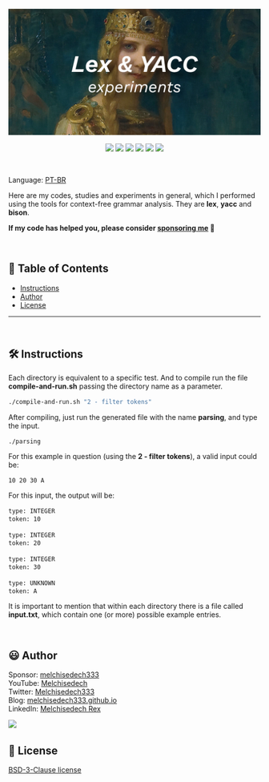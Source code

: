 <p align='center'>
    <img src="extras/images/banner.jpg" >
</p>

<p align="center">
    <img src="https://badgen.net/badge/love level/6 of 10/purple" >
    <img src="https://img.shields.io/github/languages/count/melchisedech333/lex-yacc-experiments?color=%23f34b7d" >
    <img src="https://img.shields.io/github/languages/top/melchisedech333/lex-yacc-experiments?color=%23f34b7d" >
    <img src="https://img.shields.io/github/repo-size/melchisedech333/lex-yacc-experiments" >
    <img src="https://img.shields.io/github/directory-file-count/melchisedech333/lex-yacc-experiments" >
    <img src="https://img.shields.io/github/license/melchisedech333/lex-yacc-experiments" >
</p>

<br>

Language: <a href="readme-pt.md">PT-BR</a>

Here are my codes, studies and experiments in general, which I performed using the tools for context-free grammar analysis. They are <b>lex</b>, <b>yacc</b> and <b>bison</b>.

**If my code has helped you, please consider [sponsoring me](https://github.com/sponsors/melchisedech333) :blue_heart:** 

<br>

:bookmark_tabs: Table of Contents
-----
* [Instructions](#hammer_and_wrench-instructions)
* [Author](#smiley-author)
* [License](#scroll-license)
-----

<br>

:hammer_and_wrench: Instructions
---

Each directory is equivalent to a specific test. And to compile run the file <b>compile-and-run.sh</b> passing the directory name as a parameter.

```bash
./compile-and-run.sh "2 - filter tokens"
```

After compiling, just run the generated file with the name <b>parsing</b>, and type the input.

```bash
./parsing
```

For this example in question (using the <b>2 - filter tokens</b>), a valid input could be:

```
10 20 30 A
```

For this input, the output will be:

```
type: INTEGER
token: 10

type: INTEGER
token: 20

type: INTEGER
token: 30

type: UNKNOWN
token: A
```

It is important to mention that within each directory there is a file called <b>input.txt</b>, which contain one (or more) possible example entries.

<br>

:smiley: Author
---

Sponsor: [melchisedech333](https://github.com/sponsors/melchisedech333)<br>
YouTube: [Melchisedech](https://www.youtube.com/channel/UC4Sh4wxncr5arnydpUfWPKw)<br>
Twitter: [Melchisedech333](https://twitter.com/Melchisedech333)<br>
Blog: [melchisedech333.github.io](https://melchisedech333.github.io/)<br>
LinkedIn: [Melchisedech Rex](https://www.linkedin.com/in/melchisedech-rex-724152235/)

<img src="https://github.com/melchisedech333.png?size=200" height="100" />

<br>

:scroll: License
---

[ BSD-3-Clause license](./license)


